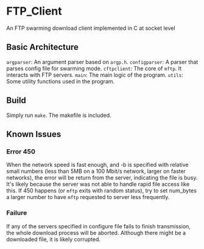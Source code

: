 # FTP_Client
An FTP swarming download client implemented in C at socket level

## Basic Architecture
`argparser`: An argument parser based on `argp.h`.
`configparser`: A parser that parses config file for swarming mode.
`cftpclient`: The core of `mftp`. It interacts with FTP servers.
`main`: The main logic of the program.
`utils`: Some utility functions used in the program.

## Build
Simply run `make`. The makefile is included.

## Known Issues
### Error 450
When the network speed is fast enough, and -b is specified with relative small numbers (less than 5MB on a 100 Mbit/s network, larger on faster networks), the error will be return from the server, indicating the file is busy. It's likely because the server was not able to handle rapid file access like this. If 450 happens (or `mftp` exits with random status), try to set num_bytes a larger number to have `mftp` requested to server less frequently.

### Failure
If any of the servers specified in configure file fails to finish transmission, the whole download process will be aborted. Although there might be a downloaded file, it is likely corrupted.  
